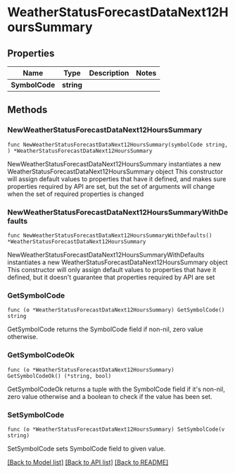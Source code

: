 # WeatherStatusForecastDataNext12HoursSummary

## Properties

Name | Type | Description | Notes
------------ | ------------- | ------------- | -------------
**SymbolCode** | **string** |  | 

## Methods

### NewWeatherStatusForecastDataNext12HoursSummary

`func NewWeatherStatusForecastDataNext12HoursSummary(symbolCode string, ) *WeatherStatusForecastDataNext12HoursSummary`

NewWeatherStatusForecastDataNext12HoursSummary instantiates a new WeatherStatusForecastDataNext12HoursSummary object
This constructor will assign default values to properties that have it defined,
and makes sure properties required by API are set, but the set of arguments
will change when the set of required properties is changed

### NewWeatherStatusForecastDataNext12HoursSummaryWithDefaults

`func NewWeatherStatusForecastDataNext12HoursSummaryWithDefaults() *WeatherStatusForecastDataNext12HoursSummary`

NewWeatherStatusForecastDataNext12HoursSummaryWithDefaults instantiates a new WeatherStatusForecastDataNext12HoursSummary object
This constructor will only assign default values to properties that have it defined,
but it doesn't guarantee that properties required by API are set

### GetSymbolCode

`func (o *WeatherStatusForecastDataNext12HoursSummary) GetSymbolCode() string`

GetSymbolCode returns the SymbolCode field if non-nil, zero value otherwise.

### GetSymbolCodeOk

`func (o *WeatherStatusForecastDataNext12HoursSummary) GetSymbolCodeOk() (*string, bool)`

GetSymbolCodeOk returns a tuple with the SymbolCode field if it's non-nil, zero value otherwise
and a boolean to check if the value has been set.

### SetSymbolCode

`func (o *WeatherStatusForecastDataNext12HoursSummary) SetSymbolCode(v string)`

SetSymbolCode sets SymbolCode field to given value.



[[Back to Model list]](../README.md#documentation-for-models) [[Back to API list]](../README.md#documentation-for-api-endpoints) [[Back to README]](../README.md)


